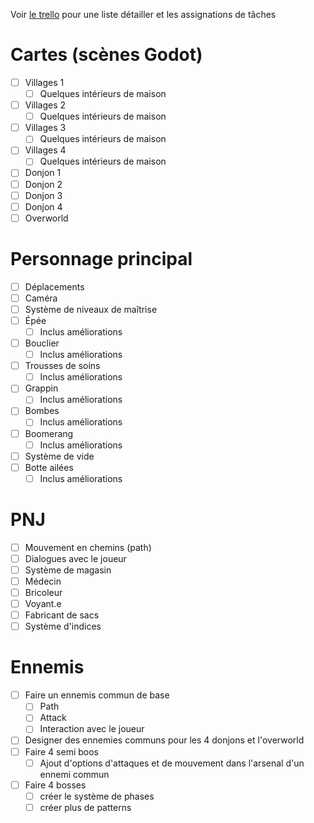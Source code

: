 Voir [le trello](https://trello.com/b/g82gi876/le-legende-dalex) pour une liste détailler et les assignations de tâches
# Cartes (scènes Godot)
- [ ] Villages 1
	- [ ] Quelques intérieurs de maison 
- [ ] Villages 2
	- [ ] Quelques intérieurs de maison 
- [ ] Villages 3
	- [ ] Quelques intérieurs de maison 
- [ ] Villages 4
	- [ ] Quelques intérieurs de maison 
- [ ] Donjon 1
- [ ] Donjon 2
- [ ] Donjon 3
- [ ] Donjon 4
- [ ] Overworld

# Personnage principal
- [ ] Déplacements
- [ ] Caméra
- [ ] Système de niveaux de maîtrise
- [ ] Épée
	- [ ] Inclus améliorations
- [ ] Bouclier
	- [ ] Inclus améliorations
- [ ] Trousses de soins
	- [ ] Inclus améliorations
- [ ] Grappin
	- [ ] Inclus améliorations
- [ ] Bombes
	- [ ] Inclus améliorations
- [ ] Boomerang
	- [ ] Inclus améliorations
- [ ] Système de vide
- [ ] Botte ailées
	- [ ] Inclus améliorations

# PNJ
- [ ] Mouvement en chemins (path)
- [ ] Dialogues avec le joueur
- [ ] Système de magasin
- [ ] Médecin
- [ ] Bricoleur
- [ ] Voyant.e
- [ ] Fabricant de sacs
- [ ] Système d'indices

# Ennemis
- [ ] Faire un ennemis commun de base
	- [ ] Path
	- [ ] Attack
	- [ ] Interaction avec le joueur
- [ ] Designer des ennemies communs pour les 4 donjons et l'overworld
- [ ] Faire 4 semi boos
	- [ ] Ajout d'options d'attaques et de mouvement dans l'arsenal d'un ennemi commun
- [ ] Faire 4 bosses
	- [ ] créer le système de phases
	- [ ] créer plus de patterns